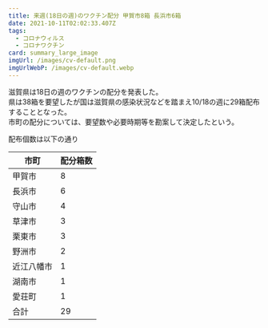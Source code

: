 ```yaml
---
title: 来週(18日の週)のワクチン配分 甲賀市8箱 長浜市6箱
date: 2021-10-11T02:02:33.407Z
tags:
  - コロナウィルス
  - コロナワクチン
card: summary_large_image
imgUrl: /images/cv-default.png
imgUrlWebP: /images/cv-default.webp
---
```

滋賀県は18日の週のワクチンの配分を発表した。  
県は38箱を要望したが国は滋賀県の感染状況などを踏まえ10/18の週に29箱配布することとなった。  
市町の配分については、要望数や必要時期等を勘案して決定したという。

配布個数は以下の通り

|市町|配分箱数|
|---|---|
|甲賀市|8|
|長浜市|6|
|守山市|4|
|草津市|3|
|栗東市|3|
|野洲市|2|
|近江八幡市|1|
|湖南市|1|
|愛荘町|1|
|合計|29|